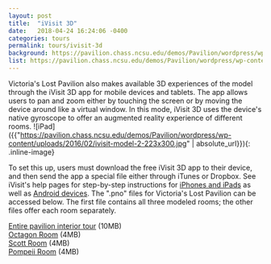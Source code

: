 ```yaml
---
layout: post
title:  "iVisit 3D"
date:   2018-04-24 16:24:06 -0400
categories: tours
permalink: tours/ivisit-3d
background: https://pavilion.chass.ncsu.edu/demos/Pavilion/wordpress/wp-content/uploads/2015/12/5_Composite.jpg
list: https://pavilion.chass.ncsu.edu/demos/Pavilion/wordpress/wp-content/uploads/2015/11/FileDownloads.jpg
---
```

Victoria's Lost Pavilion also makes available 3D experiences of the model through the iVisit 3D app for mobile devices and tablets. The app allows users to pan and zoom either by touching the screen or by moving the device around like a virtual window. In this mode, iVisit 3D uses the device's native gyroscope to offer an augmented reality experience of different rooms. ![iPad]({{"https://pavilion.chass.ncsu.edu/demos/Pavilion/wordpress/wp-content/uploads/2016/02/ivisit-model-2-223x300.jpg" | absolute_url}}){: .inline-image}

To set this up, users must download the free iVisit 3D app to their device, and then send the app a special file either through iTunes or Dropbox. See iVisit's help pages for step-by-step instructions for [iPhones and iPads]({{"http://ivisit360.com/online-help/ios-player/"}}) as well as [Android devices]({{"http://ivisit360.com/online-help/android-player/"}}). The ".pno" files for Victoria's Lost Pavilion can be accessed below. The first file contains all three modeled rooms; the other files offer each room separately.

[Entire pavilion interior tour]({{"https://pavilion.chass.ncsu.edu/demos/Pavilion/wordpress/wp-content/uploads/whole-pavilion-tour.pno"}}) (10MB) <br>
[Octagon Room]({{"https://pavilion.chass.ncsu.edu/demos/Pavilion/wordpress/wp-content/uploads/octagon-room-tour.pno"}}) (4MB) <br>
[Scott Room]({{"https://pavilion.chass.ncsu.edu/demos/Pavilion/wordpress/wp-content/uploads/scott-room-tour.pno"}}) (4MB) <br>
[Pompeii Room]({{"https://pavilion.chass.ncsu.edu/demos/Pavilion/wordpress/wp-content/uploads/pompeii-room-tour.pno"}}) (4MB) <br>